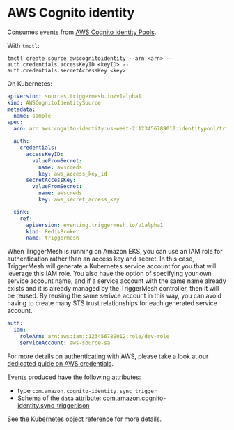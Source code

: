 # AWS Cognito identity

Consumes events from [AWS Cognito Identity Pools](https://docs.aws.amazon.com/cognito/latest/developerguide/cognito-identity.html).

With `tmctl`:

```
tmctl create source awscognitoidentity --arn <arn> --auth.credentials.accessKeyID <keyID> --auth.credentials.secretAccessKey <key>
```

On Kubernetes:

```yaml
apiVersion: sources.triggermesh.io/v1alpha1
kind: AWSCognitoIdentitySource
metadata:
  name: sample
spec:
  arn: arn:aws:cognito-identity:us-west-2:123456789012:identitypool/triggermeshtest

  auth:
    credentials:
      accessKeyID:
        valueFromSecret:
          name: awscreds
          key: aws_access_key_id
      secretAccessKey:
        valueFromSecret:
          name: awscreds
          key: aws_secret_access_key

  sink:
    ref:
      apiVersion: eventing.triggermesh.io/v1alpha1
      kind: RedisBroker
      name: triggermesh
```

When TriggerMesh is running on Amazon EKS, you can use an IAM role for authentication rather than an access key and secret. In this case, TriggerMesh will generate a Kubernetes service account for you that will leverage this IAM role. You also have the option of specifying your own service account name, and if a service account with the same name already exists and it is already managed by the TriggerMesh controller, then it will be reused. By reusing the same serivce account in this way, you can avoid having to create many STS trust relationships for each generated service account.

```yaml
auth:
  iam:
    roleArn: arn:aws:iam::123456789012:role/dev-role
    serviceAccount: aws-source-sa
```

For more details on authenticating with AWS, please take a look at our [dedicated guide on AWS credentials](../guides/credentials/awscredentials.md).

Events produced have the following attributes:

* type `com.amazon.cognito-identity.sync_trigger`
* Schema of the `data` attribute: [com.amazon.cognito-identity.sync_trigger.json](https://raw.githubusercontent.com/triggermesh/triggermesh/main/schemas/com.amazon.cognito-identity.sync_trigger.json)

See the [Kubernetes object reference](../../reference/sources/#sources.triggermesh.io/v1alpha1.AWSCognitoIdentitySource) for more details.

